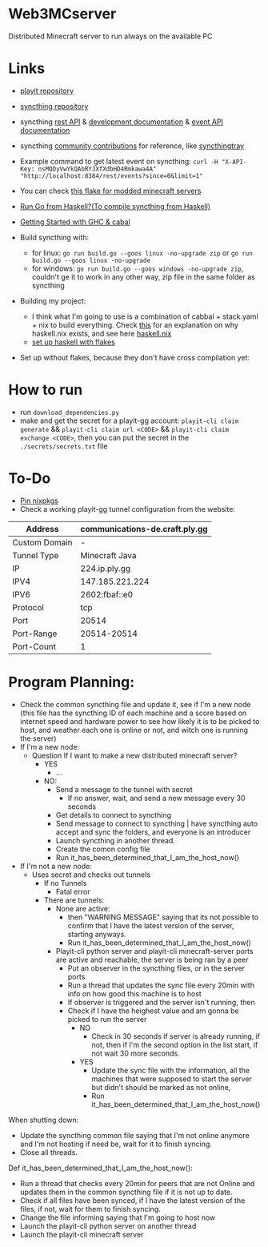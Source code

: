   # Web3MCserver
Distributed Minecraft server to run always on the available PC

# Links

- [playit repository](https://github.com/playit-cloud/playit-agent)  
- [syncthing repository](https://github.com/syncthing/syncthing)
- syncthing [rest API](https://docs.syncthing.net/dev/rest.html) & [development documentation](https://docs.syncthing.net/v1.19.1/dev/intro.html) & [event API documentation](https://docs.syncthing.net/v1.19.1/dev/events.html)
- syncthing [community contributions](https://docs.syncthing.net/v1.19.1/users/contrib.html#contributions) for reference, like [syncthingtray](https://github.com/Martchus/syncthingtray)
- Example command to get latest event on syncthing: `curl -H "X-API-Key: nsMQDyVwYkQAbRYJXfXdbHD4Rmkawa4A" "http://localhost:8384/rest/events?since=0&limit=1"`
- You can check [this flake for modded minecraft servers](https://github.com/mkaito/nixos-modded-minecraft-servers)
- [Run Go from Haskell?(To compile syncthing from Haskell)](https://sakshamsharma.com/2018/02/haskell-golang-ffi/)
- [Getting Started with GHC & cabal](https://github.com/composewell/haskell-dev/blob/master/getting-started.rst#using-dependencies)
- Build syncthing with:
  - for linux: `go run build.go --goos linux -no-upgrade zip` or `go run build.go --goos linux -no-upgrade`
  - for windows: `go run build.go --goos windows -no-upgrade zip`, couldn't ge it to work in any other way, zip file in the same folder as syncthing
- Building my project:
  - I think what I'm going to use is a combination of cabbal + stack.yaml + nix to build everything. Check [this](https://www.reddit.com/r/haskell/comments/yu40pa/comment/iwa66q3/?utm_source=share&utm_medium=web2x&context=3) for an explanation on why haskell.nix exists, and see here [haskell.nix](https://github.com/input-output-hk/haskell.nix)
  - [set up haskell with flakes](https://input-output-hk.github.io/haskell.nix/tutorials/getting-started-flakes.html)

- Set up without flakes, because they don't have cross compilation yet:

# How to run

- run `download_dependencies.py`
- make and get the secret for a playit-gg account: `playit-cli claim generate` && `playit-cli claim url <CODE>` && `playit-cli claim exchange <CODE>`, then you can put the secret in the `./secrets/secrets.txt` file

# To-Do

- [Pin nixpkgs](https://nix.dev/tutorials/towards-reproducibility-pinning-nixpkgs#pinning-nixpkgs)
- Check a working playit-gg tunnel configuration from the website:

| Address              | communications-de.craft.ply.gg  |
| -------------------- | ------------------------------- |
| Custom Domain        | -                               |
| Tunnel Type          | Minecraft Java                  |
| IP                   | 224.ip.ply.gg                   |
| IPV4                 | 147.185.221.224                 |
| IPV6                 | 2602:fbaf::e0                   |
| Protocol             | tcp                             |
| Port                 | 20514                           |
| Port-Range           | 20514-20514                     |
| Port-Count           | 1                               |

# Program Planning:

- Check the common syncthing file and update it, see if I'm a new node (this file has the syncthing ID of each machine and a score based on internet speed and hardware power to see how likely it is to be picked to host, and weather each one is online or not, and witch one is running the server) 
- If I'm a new node: 
  - Question If I want to make a new distributed minecraft server? 
    - YES 
      - ... 
    - NO:  
      - Send a message to the tunnel with secret 
        - If no answer, wait, and send a new message every 30 seconds 
      - Get details to connect to syncthing 
      - Send message to connect to syncthing | have syncthing auto accept and sync the folders, and everyone is an introducer 
      - Launch syncthing in another thread. 
      - Create the comon config file
      - Run it_has_been_determined_that_I_am_the_host_now() 
- If I'm not a new node: 
  - Uses secret and checks out tunnels 
    - If no Tunnels  
      - Fatal error 
    - There are tunnels: 
      - None are active: 
        - then "WARNING MESSAGE" saying that its not possible to confirm that I have the latest version of the server, starting anyways. 
        - Run it_has_been_determined_that_I_am_the_host_now() 
      - Playit-cli python server and playit-cli minecraft-server ports are active and reachable, the server is being ran by a peer 
        - Put an observer in the syncthing files, or in the server ports 
        - Run a thread that updates the sync file every 20min with info on how good this machine is to host 
        - If observer is triggered and the server isn't running, then 
        - Check if I have the heighest value and am gonna be picked to run the server 
          - NO 
            - Check in 30 seconds if server is already running, if not, then if I'm the second option in the list start, if not wait 30 more seconds.       
          - YES 
            - Update the sync file with the information, all the machines that were supposed to start the server but didn't should be marked as not online,  
            - Run it_has_been_determined_that_I_am_the_host_now() 

 

When shutting down: 
- Update the syncthing common file saying that I'm not online anymore and I'm not hosting if need be, wait for it to finish syncing. 
- Close all threads. 

 

Def it_has_been_determined_that_I_am_the_host_now(): 
- Run a thread that checks every 20min for peers that are not Online and updates them in the common syncthing file if it is not up to date. 
- Check if all files have been synced, if I have the latest version of the files, if not, wait for them to finish syncing. 
- Change the file informing saying that I'm going to host now 
- Launch the playit-cli python server on another thread  
- Launch the playit-cli minecraft server 